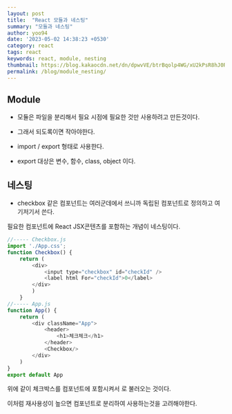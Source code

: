 ```yaml
---
layout: post
title:  "React 모듈과 네스팅"
summary: "모듈과 네스팅"
author: yoo94
date: '2023-05-02 14:38:23 +0530'
category: react
tags: react
keywords: react, module, nesting
thumbnail: https://blog.kakaocdn.net/dn/dpwvVE/btrBqolp4WG/xU2kPsR8hJ0Rpx9B1LSoZ1/img.png
permalink: /blog/module_nesting/
---
```

## Module

- 모듈은 파일을 분리해서 필요 시점에 필요한 것만 사용하려고 만든것이다.

- 그래서 되도록이면 작아야한다.

- import / export 형태로 사용한다.

- export 대상은 변수, 함수, class, object 이다.

## 네스팅

- checkbox 같은 컴포넌트는 여러군데에서 쓰니까 독립된 컴포넌트로 정의하고 여기저기서 쓴다.

필요한 컴포넌트에 React JSX콘텐츠를 포함하는 개념이 네스팅이다.

```javascript
//----- Checkbox.js
import './App.css';
function Checkbox() {
	return (
    	<div>
            <input type="checkbox" id="checkId" /> 
			<label html For="checkId">0</label>
		</div>
        )
	}
//----- App.js 
function App() { 
	return (
		<div className="App">
			<header>
				<h1>체크체크</h1>
			</header>
			<Checkbox/>
		</div>
	)
}
export default App
```

위에 같이 체크박스를 컴포넌트에 포함시켜서 <Checkbox /> 로 불러오는 것이다.

이처럼 재사용성이 높으면 컴포넌트로 분리하여 사용하는것을 고려해야한다.